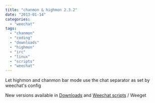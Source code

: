 ```yaml
---
title: "chanmon & highmon 2.3.2"
date: "2013-01-14"
categories: 
  - "weechat"
tags: 
  - "chanmon"
  - "coding"
  - "downloads"
  - "highmon"
  - "irc"
  - "linux"
  - "scripts"
  - "weechat"
---
```


Let highmon and chanmon bar mode use the chat separator as set by weechat's config

New versions available in [Downloads](/downloads/) and [Weechat scripts](http://www.weechat.org/scripts/) / Weeget
